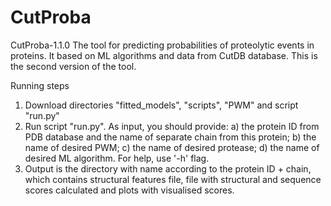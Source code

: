 # CutProba
CutProba-1.1.0
The tool for predicting probabilities of proteolytic events in proteins. It based on ML algorithms and data from CutDB database.
This is the second version of the tool. 

Running steps
1. Download directories "fitted_models", "scripts", "PWM" and script "run.py"
2. Run script "run.py". As input, you should provide:
  a) the protein ID from PDB database and the name of separate chain from this protein;
  b) the name of desired PWM;
  c) the name of desired protease;
  d) the name of desired ML algorithm.
  For help, use '-h' flag.
3. Output is the directory with name according to the protein ID + chain, which contains structural features file, file with structural and sequence scores calculated and plots with visualised scores.  
